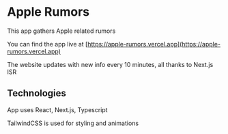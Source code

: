 # Apple Rumors

This app gathers Apple related rumors

You can find the app live at [https://apple-rumors.vercel.app](https://apple-rumors.vercel.app)

The website updates with new info every 10 minutes, all thanks to Next.js ISR

## Technologies

App uses React, Next.js, Typescript

TailwindCSS is used for styling and animations
